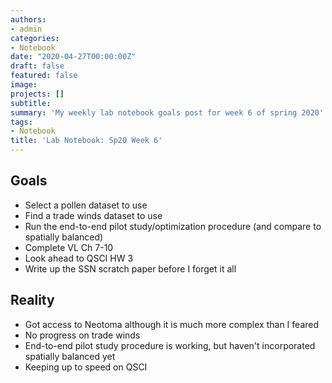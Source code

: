 ```yaml
---
authors:
- admin
categories:
- Notebook
date: "2020-04-27T00:00:00Z"
draft: false
featured: false
image:
projects: []
subtitle: 
summary: 'My weekly lab notebook goals post for week 6 of spring 2020'
tags:
- Notebook
title: 'Lab Notebook: Sp20 Week 6'
---
```


## Goals ##
- Select a pollen dataset to use
- Find a trade winds dataset to use
- Run the end-to-end pilot study/optimization procedure (and compare to spatially balanced)
- Complete VL Ch 7-10
- Look ahead to QSCI HW 3
- Write up the SSN scratch paper before I forget it all

## Reality ##
- Got access to Neotoma although it is much more complex than I feared
- No progress on trade winds
- End-to-end pilot study procedure is working, but haven't incorporated spatially balanced yet
- Keeping up to speed on QSCI
